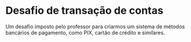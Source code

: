 # Desafio de transação de contas

Um desafio imposto pelo professor para criarmos um sistema de métodos bancários de pagamento, como PIX, cartão de crédito e similares.
